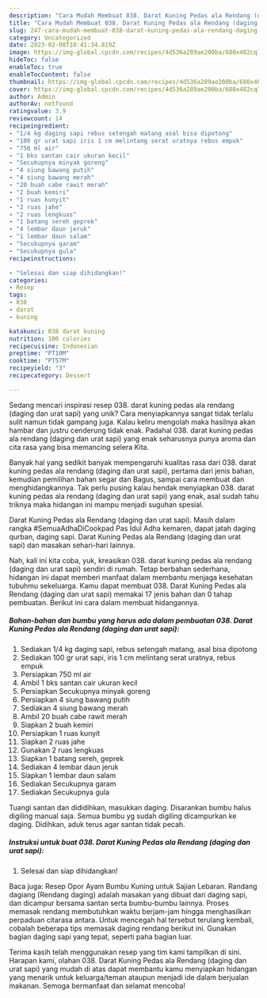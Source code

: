 ```yaml
---
description: "Cara Mudah Membuat 038. Darat Kuning Pedas ala Rendang (daging dan urat sapi) yang Lezat Sekali"
title: "Cara Mudah Membuat 038. Darat Kuning Pedas ala Rendang (daging dan urat sapi) yang Lezat Sekali"
slug: 247-cara-mudah-membuat-038-darat-kuning-pedas-ala-rendang-daging-dan-urat-sapi-yang-lezat-sekali
category: Uncategorized
date: 2023-02-08T10:41:34.819Z
image: https://img-global.cpcdn.com/recipes/4d536a289ae200ba/680x482cq70/038-darat-kuning-pedas-ala-rendang-daging-dan-urat-sapi-foto-resep-utama.jpg
hideToc: false
enableToc: true
enableTocContent: false
thumbnail: https://img-global.cpcdn.com/recipes/4d536a289ae200ba/680x482cq70/038-darat-kuning-pedas-ala-rendang-daging-dan-urat-sapi-foto-resep-utama.jpg
cover: https://img-global.cpcdn.com/recipes/4d536a289ae200ba/680x482cq70/038-darat-kuning-pedas-ala-rendang-daging-dan-urat-sapi-foto-resep-utama.jpg
author: Admin
authorAv: notfound
ratingvalue: 3.9
reviewcount: 14
recipeingredient:
- "1/4 kg daging sapi rebus setengah matang asal bisa dipotong"
- "100 gr urat sapi iris 1 cm melintang serat uratnya rebus empuk"
- "750 ml air"
- "1 bks santan cair ukuran kecil"
- "Secukupnya minyak goreng"
- "4 siung bawang putih"
- "4 siung bawang merah"
- "20 buah cabe rawit merah"
- "2 buah kemiri"
- "1 ruas kunyit"
- "2 ruas jahe"
- "2 ruas lengkuas"
- "1 batang sereh geprek"
- "4 lembar daun jeruk"
- "1 lembar daun salam"
- "Secukupnya garam"
- "Secukupnya gula"
recipeinstructions:

- "Selesai dan siap dihidangkan!"
categories:
- Resep
tags:
- 038
- darat
- kuning

katakunci: 038 darat kuning 
nutrition: 100 calories
recipecuisine: Indonesian
preptime: "PT10M"
cooktime: "PT57M"
recipeyield: "3"
recipecategory: Dessert

---
```





Sedang mencari inspirasi resep 038. darat kuning pedas ala rendang (daging dan urat sapi) yang unik? Cara menyiapkannya sangat tidak terlalu sulit namun tidak gampang juga. Kalau keliru mengolah maka hasilnya akan hambar dan justru cenderung tidak enak. Padahal 038. darat kuning pedas ala rendang (daging dan urat sapi) yang enak seharusnya punya aroma dan cita rasa yang bisa memancing selera Kita.





Banyak hal yang sedikit banyak mempengaruhi kualitas rasa dari 038. darat kuning pedas ala rendang (daging dan urat sapi), pertama dari jenis bahan, kemudian pemilihan bahan segar dan Bagus, sampai cara membuat dan menghidangkannya. Tak perlu pusing kalau hendak menyiapkan 038. darat kuning pedas ala rendang (daging dan urat sapi) yang enak,      asal sudah tahu triknya maka hidangan ini mampu menjadi suguhan spesial.














Darat Kuning Pedas ala Rendang (daging dan urat sapi). Masih dalam rangka #SemuaAdhaDiCookpad Pas Idul Adha kemaren, dapat jatah daging qurban, daging sapi. Darat Kuning Pedas ala Rendang (daging dan urat sapi) dan masakan sehari-hari lainnya.






Nah, kali ini kita coba, yuk, kreasikan 038. darat kuning pedas ala rendang (daging dan urat sapi) sendiri di rumah. Tetap berbahan sederhana, hidangan ini dapat memberi manfaat dalam membantu menjaga kesehatan tubuhmu sekeluarga. Kamu dapat membuat 038. Darat Kuning Pedas ala Rendang (daging dan urat sapi) memakai 17 jenis bahan dan 0 tahap pembuatan. Berikut ini cara dalam membuat hidangannya.

<!--inarticleads1-->

##### Bahan-bahan dan bumbu yang harus ada dalam pembuatan 038. Darat Kuning Pedas ala Rendang (daging dan urat sapi):

1. Sediakan 1/4 kg daging sapi, rebus setengah matang, asal bisa dipotong
1. Sediakan 100 gr urat sapi, iris 1 cm melintang serat uratnya, rebus empuk
1. Persiapkan 750 ml air
1. Ambil 1 bks santan cair ukuran kecil
1. Persiapkan Secukupnya minyak goreng
1. Persiapkan 4 siung bawang putih
1. Sediakan 4 siung bawang merah
1. Ambil 20 buah cabe rawit merah
1. Siapkan 2 buah kemiri
1. Persiapkan 1 ruas kunyit
1. Siapkan 2 ruas jahe
1. Gunakan 2 ruas lengkuas
1. Siapkan 1 batang sereh, geprek
1. Sediakan 4 lembar daun jeruk
1. Siapkan 1 lembar daun salam
1. Sediakan Secukupnya garam
1. Sediakan Secukupnya gula


Tuangi santan dan dididihkan, masukkan daging. Disarankan bumbu halus digiling manual saja. Semua bumbu yg sudah digiling dicampurkan ke daging. Didihkan, aduk terus agar santan tidak pecah. 

<!--inarticleads2-->

##### Instruksi untuk buat 038. Darat Kuning Pedas ala Rendang (daging dan urat sapi):


1. Selesai dan siap dihidangkan!

Baca juga: Resep Opor Ayam Bumbu Kuning untuk Sajian Lebaran. Randang dagiang (Rendang daging) adalah masakan yang dibuat dari daging sapi, dan dicampur bersama santan serta bumbu-bumbu lainnya. Proses memasak rendang membutuhkan waktu berjam-jam hingga menghasilkan perpaduan citarasa antara. Untuk mencegah hal tersebut terulang kembali, cobalah beberapa tips memasak daging rendang berikut ini. Gunakan bagian daging sapi yang tepat, seperti paha bagian luar. 

Terima kasih telah menggunakan resep yang tim kami tampilkan di sini. Harapan kami, olahan 038. Darat Kuning Pedas ala Rendang (daging dan urat sapi) yang mudah di atas dapat membantu kamu menyiapkan hidangan yang menarik untuk keluarga/teman ataupun menjadi ide dalam berjualan makanan. Semoga bermanfaat dan selamat mencoba!
